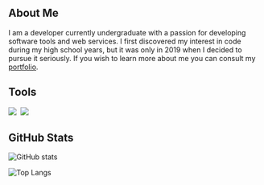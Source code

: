 
## About Me

I am a developer currently undergraduate with a passion for developing software tools and web services. I first discovered my interest in code during my high school years, but it was only in 2019 when I decided to pursue it seriously. If you wish to learn more about me you can consult my [portfolio](personallink).

## Tools
<img src="https://skillicons.dev/icons?i=javascript,html,mysql"/>&nbsp;&nbsp;<img src="https://skillicons.dev/icons?i=github,git,c,flask,python,java"/>


## GitHub Stats

![GitHub stats](https://github-readme-stats.vercel.app/api?username=nRanzo&show_icons=true&theme=dark&hide_progress=true)

![Top Langs](https://github-readme-stats-one-bice.vercel.app/api/top-langs/?username=nRanzo&hide_progress=true&langs_count=10&layout=compact&theme=dark&role=OWNER,ORGANIZATION_MEMBER,COLLABORATOR)
